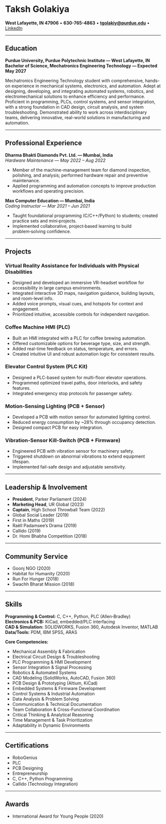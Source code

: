 # Taksh Golakiya

**West Lafayette, IN 47906** • **630-765-4863** • **tgolakiy@purdue.edu** • [LinkedIn](https://linkedin.com/in/takshgolakiya)

---

## Education

**Purdue University, Purdue Polytechnic Institute — West Lafayette, IN**  
**Bachelor of Science, Mechatronics Engineering Technology — Expected May 2027**  

Mechatronics Engineering Technology student with comprehensive, hands-on experience in mechanical systems, electronics, and automation. Adept at designing, developing, and integrating automated systems, robotics, and electromechanical solutions to enhance efficiency and performance. Proficient in programming, PLCs, control systems, and sensor integration, with a strong foundation in CAD design, circuit analysis, and system troubleshooting. Demonstrated ability to work across interdisciplinary teams, delivering innovative, real-world solutions in manufacturing and automation.

---

## Professional Experience

**Dharma Bhakti Diamonds Pvt. Ltd. — Mumbai, India**  
*Hardware Maintenance — May 2022 – Aug 2022*  
- Member of the machine-management team for diamond inspection, polishing, and analysis; performed hardware repair and preventive maintenance.  
- Applied programming and automation concepts to improve production workflows and operating precision.  

**Max Computer Education — Mumbai, India**  
*Coding Instructor — Mar 2021 – Jun 2021*  
- Taught foundational programming (C/C++/Python) to students; created practice sets and mini‑projects.  
- Implemented collaborative, project‑based learning to build problem‑solving confidence.  

---

## Projects

### Virtual Reality Assistance for Individuals with Physical Disabilities
- Designed and developed an immersive VR-headset workflow for accessibility in large campus environments.
- Integrated interactive 3D maps, navigation guidance, building layouts, and room-level info.
- Added voice prompts, visual cues, and hotspots for context and engagement.
- Prioritized intuitive, accessible controls for independent navigation.

### Coffee Machine HMI (PLC)
- Built an HMI integrated with a PLC for coffee brewing automation.
- Offered customizable options for beverage type, size, and strength.
- Added real-time feedback on status, temperature, and errors.
- Created intuitive UI and robust automation logic for consistent results.

### Elevator Control System (PLC Kit)
- Designed a PLC-based system for multi-floor elevator operations.
- Programmed optimized travel paths, door interlocks, and safety features.
- Integrated emergency stop protocols for passenger safety.

### Motion-Sensing Lighting (PCB + Sensor)
- Developed a PCB with motion sensor for automated lighting control.
- Reduced energy consumption by ~28% through occupancy detection.
- Designed compact PCB for easy integration.

### Vibration-Sensor Kill-Switch (PCB + Firmware)
- Engineered PCB with vibration sensor for machinery safety.
- Triggered shutdown on abnormal vibrations to extend equipment lifespan.
- Implemented fail-safe design and adjustable sensitivity.

---

## Leadership & Involvement
- **President**, Parker Parliament (2024)  
- **Marketing Head**, UR Global (2023)  
- **Captain**, High School Throwball Team (2022)  
- Global Social Leader (2019)  
- First in Maths (2019)  
- Raëll Padamsee’s Drama (2019)  
- Callido (2019)  
- Dr. Homi Bhabha Competition (2018)  

---

## Community Service
- Goonj NGO (2020)  
- Habitat for Humanity (2020)  
- Run For Hunger (2018)  
- Swachh Bharat Mission (2018)  

---

## Skills

**Programming & Control:** C, C++, Python, PLC (Allen‑Bradley)  
**Electronics & PCB:** KiCad, embedded/PLC interfacing  
**CAD & Simulation:** SOLIDWORKS, Fusion 360, Autodesk Inventor, MATLAB  
**Data/Tools:** PDM, IBM SPSS, ARAS  

**Core Competencies:**  
- Mechanical Assembly & Fabrication  
- Electrical Circuit Design & Troubleshooting  
- PLC Programming & HMI Development  
- Sensor Integration & Signal Processing  
- Robotics & Automated Systems  
- CAD Modeling (SolidWorks, AutoCAD, Fusion 360)  
- PCB Design & Prototyping (Altium, KiCad)  
- Embedded Systems & Firmware Development  
- Control Systems & Industrial Automation  
- Data Analysis & Problem Solving  
- Communication & Technical Documentation  
- Team Collaboration & Cross-Functional Coordination  
- Critical Thinking & Analytical Reasoning  
- Time Management & Task Prioritization  
- Adaptability in Dynamic Environments  

---

## Certifications
- RoboGenius  
- PLC  
- PCB Designing  
- Entrepreneurship  
- C, C++, Python Programming  
- Callido (Technology Integration)  

---

## Awards
- International Award for Young People (2020)